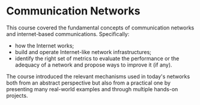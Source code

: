 # Communication Networks

This course covered the fundamental concepts of communication networks and internet-based communications. Specifically:

* how the Internet works;
* build and operate Internet-like network infrastructures;
* identify the right set of metrics to evaluate the performance or the adequacy of a network and propose ways to improve it (if any).

The course introduced the relevant mechanisms used in today's networks both from an abstract perspective but also from a practical one by presenting many real-world examples and through multiple hands-on projects.
